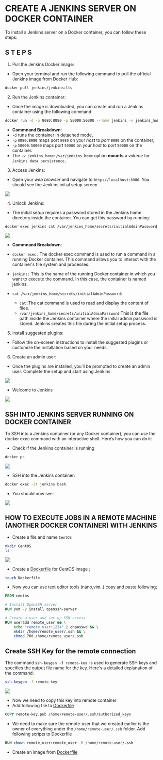 # CREATE A JENKINS SERVER ON DOCKER CONTAINER

To install a Jenkins server on a Docker container, you can follow these steps:

## S T E P S 
1. Pull the Jenkins Docker image:
- Open your terminal and run the following command to pull the official Jenkins image from Docker Hub:

```bash
docker pull jenkins/jenkins:lts
```

2. Run the Jenkins container:
- Once the image is downloaded, you can create and run a Jenkins container using the following command:

```bash
docker run -d -p 8080:8080 -p 50000:50000 --name jenkins -v jenkins_home:/var/jenkins_home jenkins/jenkins:lts
```
- **Commnand Breakdown**:
 - `-d` runs the container in detached mode,
 - `-p` `8080:8080` maps port `8080` on your *host* to *port* `8080` on the container,
 - `-p` `50000:50000` maps port `50000` on your *host* to *port* `50000` on the container.
- The `-v jenkins_home:/var/jenkins_home` option **mounts** a *volume* for `Jenkins data persistence.`


3. Access Jenkins:
- Open your *web browser* and navigate to `http://localhost:8080`. You should see the Jenkins initial setup screen


![](./images/j1.jpeg)

4. Unlock Jenkins:
- The initial setup requires a password stored in the Jenkins home directory inside the container. You can get this password by running:

```bash
docker exec jenkins cat /var/jenkins_home/secrets/initialAdminPassword
```
![](./images/D1.jpg)


- **Commnand Breakdown**:

- `docker exec:` The docker exec command is used to run a command in a running Docker container. This command allows you to interact with the container's file system and processes.
- `jenkins:` This is the name of the running Docker container in which you want to execute the command. In this case, the container is named jenkins.

- `cat /var/jenkins_home/secrets/initialAdminPassword`:
    - `cat:`The cat command is used to read and display the content of files.
    - `/var/jenkins_home/secrets/initialAdminPassword`:This is the file path inside the Jenkins container where the initial admin password is stored. Jenkins creates this file during the initial setup process.

5. Install suggested plugins:
- Follow the on-screen instructions to install the suggested plugins or customize the installation based on your needs.

6. Create an admin user:
- Once the plugins are installed, you'll be prompted to create an admin user. Complete the setup and start using Jenkins.

![](./images/j2.jpg)


- Welcome to Jenkins

![](./images/j3.jpg)

## SSH INTO JENKINS SERVER RUNNING ON DOCKER CONTAINER


To SSH into a Jenkins container (or any Docker container), you can use the docker exec command with an interactive shell. Here’s how you can do it:


- Check if the Jenkins container is running:

```bash
docker ps
```

![](./images/d2.jpg)

- SSH into the Jenkins container:

```bash
docker exec -it jenkins bash
```

- You should now see:

![](./images/d3.jpg)


## HOW TO EXECUTE JOBS IN A REMOTE MACHINE (ANOTHER DOCKER CONTAINER) WITH JENKINS

- Create a file and name `CentOS`

```bash
mkdir CentOS
ls
```

![](./images/d4.jpg)

- Create a [Dockerfile](/CentOS/Dockerfile) for CentOS image ; 

```bash
touch Dockerfile
```

- Now you can use text editor tools (nano,vim..) copy and paste following; 

```Dockerfile
FROM centos

# Install OpenSSH server
RUN yum -y install openssh-server

# Create a user and set up SSH access
RUN useradd remote_user && \
    echo "remote_user:1234" | chpasswd && \
    mkdir /home/remote_user/.ssh && \
    chmod 700 /home/remote_user/.ssh
```


## Create SSH Key for the remote connection

The command `ssh-keygen -f remote-key `is used to generate SSH keys and specifies the output file name for the key. Here's a detailed explanation of the command:

```bash
ssh-keygen -f remote-key
```
![](./images/d5.jpg)

- Now we need to copy this key into remote container 
- Add following file to [Dockerfile](/CentOS/Dockerfile)

```Dockerfile
COPY remote-key.pub /home/remote-user/.ssh/authorized_keys

```

- We need to make sure the remote-user that we created earlier is the owner of everything under the `/home/remote-user/.ssh` folder. Add following scripts to Dockerfile

```Dockerfile
RUN chown remote_user:remote_user -R /home/remote-user/.ssh
```







- Create an image from [Dockerfile](/CentOS/Dockerfile)


















```bash

```
```bash

```
```bash

```

```bash

```
```bash

```
```bash

```
```bash

```
```bash

```
```bash

```
```bash

```
```bash

```
